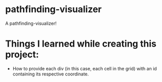 # pathfinding-visualizer
A pathfinding-visualizer! 

# Things I learned while creating this project:
- How to provide each div (in this case, each cell in the grid) with an id containing its respective coordinate.

